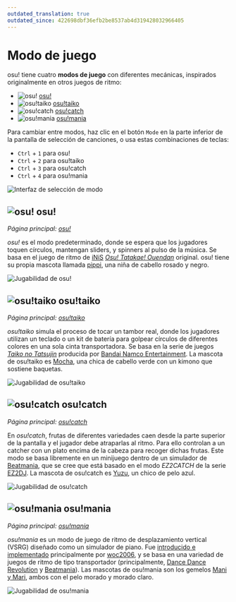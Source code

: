 ```yaml
---
outdated_translation: true
outdated_since: 422698dbf36efb2be8537ab4d319428032966405
---
```


# Modo de juego

osu! tiene cuatro **modos de juego** con diferentes mecánicas, inspirados originalmente en otros juegos de ritmo:

- ![][osu!] [osu!](#osu!)
- ![][osu!taiko] [osu!taiko](#osu!taiko)
- ![][osu!catch] [osu!catch](#osu!catch)
- ![][osu!mania] [osu!mania](#osu!mania)

Para cambiar entre modos, haz clic en el botón `Mode` en la parte inferior de la pantalla de selección de canciones, o usa estas combinaciones de teclas:

- `Ctrl` + `1` para osu!
- `Ctrl` + `2` para osu!taiko
- `Ctrl` + `3` para osu!catch
- `Ctrl` + `4` para osu!mania

![Interfaz de selección de modo](/wiki/shared/Interface_mode.png "Interfaz de selección de modo")

## ![][osu!] osu!

*Página principal: [osu!](osu!)*

*osu!* es el modo predeterminado, donde se espera que los jugadores toquen círculos, mantengan sliders, y spinners al pulso de la música. Se basa en el juego de ritmo de [iNiS](https://es.wikipedia.org/wiki/INiS) *[Osu! Tatakae! Ouendan](https://es.wikipedia.org/wiki/Osu!_Tatakae!_Ouendan)* original. osu! tiene su propia mascota llamada [pippi](/wiki/Mascots#pippi), una niña de cabello rosado y negro.

![Jugabilidad de osu!](/wiki/shared/osu-gameplay.jpg "Jugabilidad de osu!")

## ![][osu!taiko] osu!taiko

*Página principal: [osu!taiko](osu!taiko)*

*osu!taiko* simula el proceso de tocar un tambor real, donde los jugadores utilizan un teclado o un kit de batería para golpear círculos de diferentes colores en una sola cinta transportadora. Se basa en la serie de juegos *[Taiko no Tatsujin](https://es.wikipedia.org/wiki/Taiko_no_Tatsujin)* producida por [Bandai Namco Entertainment](https://es.wikipedia.org/wiki/Bandai_Namco_Entertainment). La mascota de osu!taiko es [Mocha](/wiki/Mascots#mocha), una chica de cabello verde con un kimono que sostiene baquetas.

![Jugabilidad de osu!taiko](/wiki/shared/taiko-gameplay.jpg "Jugabilidad de osu!taiko")

## ![][osu!catch] osu!catch

*Página principal: [osu!catch](osu!catch)*

En *osu!catch*, frutas de diferentes variedades caen desde la parte superior de la pantalla y el jugador debe atraparlas al ritmo. Para ello controlan a un catcher con un plato encima de la cabeza para recoger dichas frutas. Este modo se basa libremente en un minijuego dentro de un simulador de [Beatmania](https://es.wikipedia.org/wiki/Beatmania_(serie)), que se cree que está basado en el modo *EZ2CATCH* de la serie [EZ2DJ](https://es.wikipedia.org/wiki/EZ2DJ). La mascota de osu!catch es [Yuzu](/wiki/Mascots#yuzu), un chico de pelo azul.

![Jugabilidad de osu!catch](/wiki/shared/catch-gameplay.jpg "Jugabilidad de osu!catch")

## ![][osu!mania] osu!mania

*Página principal: [osu!mania](osu!mania)*

*osu!mania* es un modo de juego de ritmo de desplazamiento vertical (VSRG) diseñado como un simulador de piano. Fue [introducido e implementado](https://osu.ppy.sh/community/forums/topics/100751) principalmente por [woc2006](https://osu.ppy.sh/users/1105845), y se basa en una variedad de juegos de ritmo de tipo transportador (principalmente, [Dance Dance Revolution](https://es.wikipedia.org/wiki/Dance_Dance_Revolution_(serie)) y [Beatmania](https://es.wikipedia.org/wiki/Beatmania_(serie))). Las mascotas de osu!mania son los gemelos [Mani y Mari](/wiki/Mascots#mani-&-mari), ambos con el pelo morado y morado claro.

![Jugabilidad de osu!mania](/wiki/shared/mania-gameplay.jpg "Jugabilidad de osu!mania")

[osu!]: /wiki/shared/mode/osu.png "osu!"
[osu!taiko]: /wiki/shared/mode/taiko.png "osu!taiko"
[osu!catch]: /wiki/shared/mode/catch.png "osu!catch"
[osu!mania]: /wiki/shared/mode/mania.png "osu!mania"
